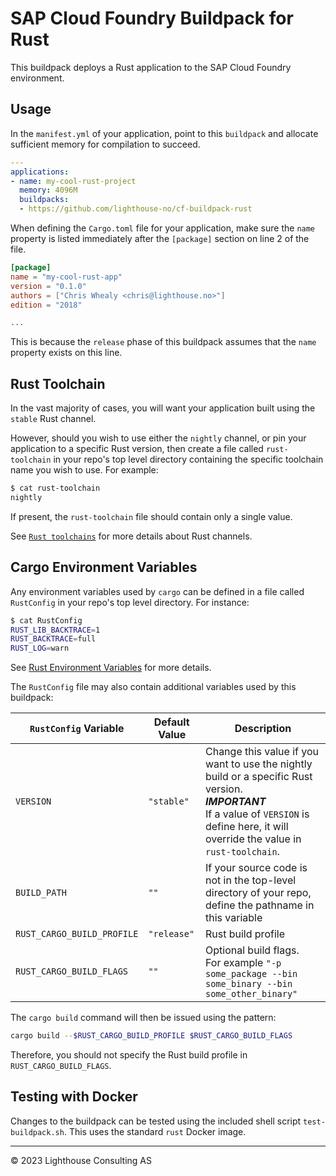 # SAP Cloud Foundry Buildpack for Rust

This buildpack deploys a Rust application to the SAP Cloud Foundry environment.

## Usage

In the `manifest.yml` of your application, point to this `buildpack` and allocate sufficient memory for compilation to succeed.

```yaml
---
applications:
- name: my-cool-rust-project
  memory: 4096M
  buildpacks:
  - https://github.com/lighthouse-no/cf-buildpack-rust
```

When defining the `Cargo.toml` file for your application, make sure the `name` property is listed immediately after the `[package]` section on line 2 of the file.

```toml
[package]
name = "my-cool-rust-app"
version = "0.1.0"
authors = ["Chris Whealy <chris@lighthouse.no>"]
edition = "2018"

...
```

This is because the `release` phase of this buildpack assumes that the `name` property exists on this line.

## Rust Toolchain

In the vast majority of cases, you will want your application built using the `stable` Rust channel.

However, should you wish to use either the `nightly` channel, or pin your application to a specific Rust version, then create a file called `rust-toolchain` in your repo's top level directory containing the specific toolchain name you wish to use.
For example:

```sh
$ cat rust-toolchain
nightly
```

If present, the `rust-toolchain` file should contain only a single value.

See [`Rust toolchains`](https://rust-lang.github.io/rustup/concepts/toolchains.html) for more details about Rust channels.

## Cargo Environment Variables

Any environment variables used by `cargo` can be defined in a file called `RustConfig` in your repo's top level directory.
For instance:

```sh
$ cat RustConfig
RUST_LIB_BACKTRACE=1
RUST_BACKTRACE=full
RUST_LOG=warn
```

See [Rust Environment Variables](https://rust-lang.github.io/rustup/environment-variables.html) for more details.

The `RustConfig` file may also contain additional variables used by this buildpack:

| `RustConfig` Variable | Default Value | Description
|---|---|---
| `VERSION` | `"stable"` | Change this value if you want to use the nightly build or a specific Rust version.<br>***IMPORTANT***<br>If a value of `VERSION` is define here, it will override the value in `rust-toolchain`.
| `BUILD_PATH` | `""` | If your source code is not in the top-level directory of your repo, define the pathname in this variable
| `RUST_CARGO_BUILD_PROFILE` | `"release"` | Rust build profile
| `RUST_CARGO_BUILD_FLAGS` | `""` | Optional build flags.<br>For example `"-p some_package --bin some_binary --bin some_other_binary"`

The `cargo build` command will then be issued using the pattern:

```sh
cargo build --$RUST_CARGO_BUILD_PROFILE $RUST_CARGO_BUILD_FLAGS
```

Therefore, you should not specify the Rust build profile in `RUST_CARGO_BUILD_FLAGS`.

## Testing with Docker

Changes to the buildpack can be tested using the included shell script `test-buildpack.sh`.
This uses the standard `rust` Docker image.

-----
&copy; 2023 Lighthouse Consulting AS
